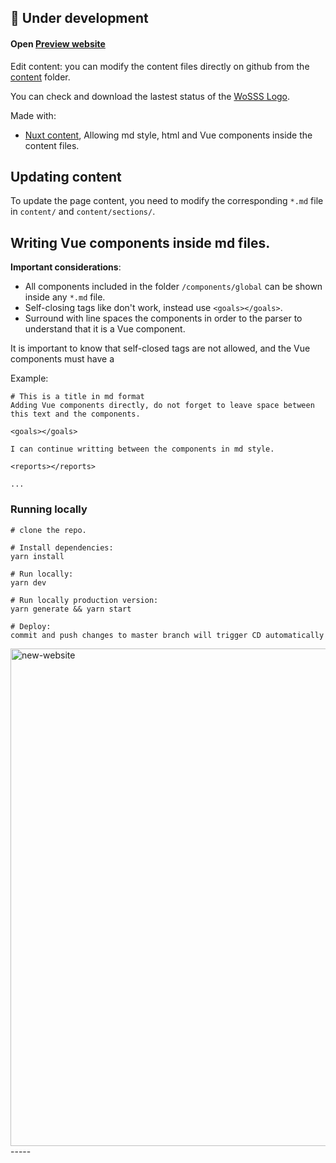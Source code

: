 ## 📝 Under development

#### Open [Preview website ](https://wosss.netlify.app)

Edit content: you can modify the content files directly on github from the [content](https://github.com/sustainable-software-sustainability/sustainable-software-sustainability.github.io/tree/new-web/content) folder.

You can check and download the lastest status of the [WoSSS Logo](https://github.com/sustainable-software-sustainability/sustainable-software-sustainability.github.io/tree/new-web/Logo).

Made with:
 - [Nuxt content](https://content.nuxtjs.org/), Allowing md style, html and Vue components inside the content files. 

## Updating content

To update the page content, you need to modify the corresponding `*.md` file in `content/` and `content/sections/`.

## Writing Vue components inside md files. 

**Important considerations**: 
- All components included in the folder `/components/global` can be shown inside any `*.md` file.  
- Self-closing tags like <goals/> don't work, instead use `<goals></goals>`. 
- Surround with line spaces the components in order to the parser to understand that it is a Vue component.

It is important to know that self-closed tags are not allowed, and the Vue components must have a  

Example:
```
# This is a title in md format
Adding Vue components directly, do not forget to leave space between this text and the components.

<goals></goals>

I can continue writting between the components in md style. 

<reports></reports>

...
```

### Running locally
```
# clone the repo.

# Install dependencies:
yarn install

# Run locally:
yarn dev

# Run locally production version:
yarn generate && yarn start

# Deploy:
commit and push changes to master branch will trigger CD automatically
```

<img width="796" alt="new-website" src="https://user-images.githubusercontent.com/4195550/89177852-9c248c00-d58c-11ea-9225-37e9cc86879e.png">
-----

